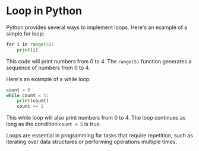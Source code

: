 # Loop in Python #

Python provides several ways to implement loops. Here's an example of a simple for loop:

```python
for i in range(5):
    print(i)
```

This code will print numbers from 0 to 4. The `range(5)` function generates a sequence of numbers from 0 to 4.

Here's an example of a while loop:

```python
count = 0
while count < 5:
    print(count)
    count += 1
```

This while loop will also print numbers from 0 to 4. The loop continues as long as the condition `count < 5` is true.

Loops are essential in programming for tasks that require repetition, such as iterating over data structures or performing operations multiple times.
